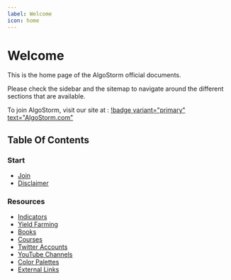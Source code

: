 ```yaml
---
label: Welcome
icon: home
---
```

# Welcome

This is the home page of the AlgoStorm official documents.

Please check the sidebar and the sitemap to navigate around the different sections that are available.

To join AlgoStorm, visit our site at : [!badge variant="primary" text="AlgoStorm.com"](https://algostorm.com/)

## Table Of Contents

### Start

- [Join](./start/join)
- [Disclaimer](./start/disclaimer)

### Resources

- [Indicators](./resources/indicators)
- [Yield Farming](./resources/yield-farming)
- [Books](./resources/books)
- [Courses](./resources/courses)
- [Twitter Accounts](./resources/twitter-accounts)
- [YouTube Channels](./resources/youtube-channels)
- [Color Palettes](./resources/color-palettes)
- [External Links](./resources/external-links)